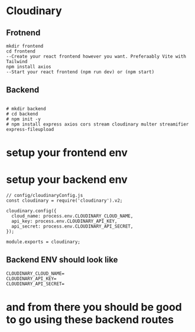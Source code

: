 # Cloudinary

## Frotnend

```
mkdir frontend
cd frontend
--Create your react frontend however you want. Preferaably Vite with Tailwind
npm install axios
--Start your react frontend (npm run dev) or (npm start) 
```

## Backend

```

# mkdir backend
# cd backend
# npm init -y
# npm install express axios cors stream cloudinary multer streamifier express-fileupload

```

# setup your frontend env 

# setup your backend env


```
// config/cloudinaryConfig.js
const cloudinary = require('cloudinary').v2;

cloudinary.config({
  cloud_name: process.env.CLOUDINARY_CLOUD_NAME,
  api_key: process.env.CLOUDINARY_API_KEY,
  api_secret: process.env.CLOUDINARY_API_SECRET,
});

module.exports = cloudinary;
```

## Backend ENV should look like
```
CLOUDINARY_CLOUD_NAME=
CLOUDINARY_API_KEY=
CLOUDINARY_API_SECRET=
```

# and from there you should be good to go using these backend routes
